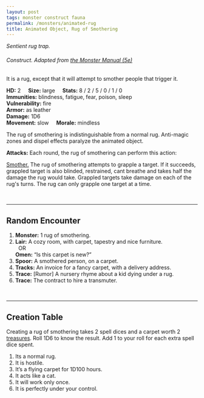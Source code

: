 ```yaml
---
layout: post
tags: monster construct fauna
permalink: /monsters/animated-rug
title: Animated Object, Rug of Smothering
---
```


*Sentient rug trap.*

###### Construct. Adapted from [the Monster Manual (5e)](https://5e.tools/book.html#mm)

It is a rug, except that it will attempt to smother people that trigger it.

**HD:** 2  &nbsp; &nbsp;  **Size:** large &nbsp; &nbsp; **Stats:** 8 / 2 / 5 / 0 / 1 / 0  <br>
**Immunities:** blindness, fatigue, fear, poison, sleep <br>
**Vulnerability:** fire <br>
**Armor:** as leather <br>
**Damage:** 1D6 <br>
**Movement:** slow &nbsp; &nbsp; **Morale:** mindless <br>

The rug of smothering is indistinguishable from a normal rug. Anti-magic zones and dispel effects paralyze the animated object.

**Attacks:** Each round, the rug of smothering can perform this action:

<ins>Smother.</ins> The rug of smothering attempts to grapple a target. If it succeeds, grappled target is also blinded, restrained, cant breathe and takes half the damage the rug would take. Grappled targets take damage on each of the rug's turns. The rug can only grapple one target at a time.

<br>

---

## Random Encounter

1. **Monster:** 1 rug of smothering.
1. **Lair:** A cozy room, with carpet, tapestry and nice furniture. <br>	&nbsp; OR <br>	**Omen:** “Is this carpet is new?”
1. **Spoor:** A smothered person, on a carpet.
1. **Tracks:** An invoice for a fancy carpet, with a delivery address.
1. **Trace:** [Rumor] A nursery rhyme about a kid dying under a rug.  
1. **Trace:** The contract to hire a transmuter.

<br>

---

## Creation Table

Creating a rug of smothering takes 2 spell dices and a carpet worth 2 [treasures](https://saltygoo.github.io/2020/11/10/extra-rules#treasures). Roll 1D6 to know the result. Add 1 to your roll for each extra spell dice spent.

1. Its a normal rug.
1. It is hostile.
1. It’s a flying carpet for 1D100 hours.
1. It acts like a cat.
1. It will work only once.
1. It is perfectly under your control.
